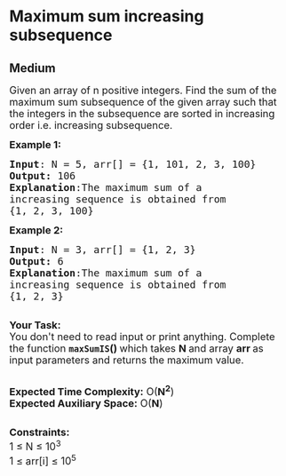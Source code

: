 # Maximum sum increasing subsequence
##  Medium 
<div class="problem-statement">
                <p></p><p><span style="font-size:18px">Given an array of n positive integers. Find the sum of the maximum sum subsequence of the given array such that the integers in the subsequence are sorted in increasing order i.e. increasing subsequence.&nbsp;</span></p>

<p><span style="font-size:18px"><strong>Example 1:</strong></span></p>

<pre><span style="font-size:18px"><strong>Input</strong>: N = 5, arr[] = {1, 101, 2, 3, 100} 
<strong>Output:</strong> 106
<strong>Explanation</strong>:The maximum sum of a
increasing sequence is obtained from
{1, 2, 3, 100}</span></pre>

<p><span style="font-size:18px"><strong>Example 2:</strong></span></p>

<pre><span style="font-size:18px"><strong>Input</strong>: N = 3, arr[] = {1, 2, 3}
<strong>Output:</strong> 6
<strong>Explanation</strong>:The maximum sum of a
increasing sequence is obtained from
{1, 2, 3}</span></pre>

<p><br>
<span style="font-size:18px"><strong>Your Task:&nbsp;&nbsp;</strong><br>
You don't need to read input or print anything. Complete the function <strong><code>maxSumIS</code>()&nbsp;</strong>which takes <strong>N </strong>and array <strong>arr </strong>as input parameters and returns the maximum value.</span></p>

<p><br>
<span style="font-size:18px"><strong>Expected Time Complexity:</strong> O(<strong>N<sup>2</sup></strong>)<br>
<strong>Expected Auxiliary Space:</strong> O(<strong>N</strong>)</span></p>

<p><br>
<span style="font-size:18px"><strong>Constraints:</strong><br>
1 ≤ N ≤ 10<sup>3</sup></span><br>
<span style="font-size:18px">1 ≤ arr[i] ≤ 10<sup>5</sup></span></p>
 <p></p>
            </div>
